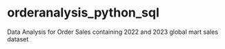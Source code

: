 # orderanalysis_python_sql
Data Analysis for Order Sales containing 2022 and 2023 global mart sales dataset
